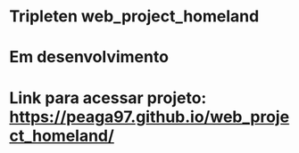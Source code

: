 # Tripleten web_project_homeland

# Em desenvolvimento

# Link para acessar projeto: https://peaga97.github.io/web_project_homeland/
